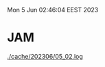 Mon  5 Jun 02:46:04 EEST 2023
# JAM
<a href='./cache/202306/05_02.log'>./cache/202306/05_02.log</a>

